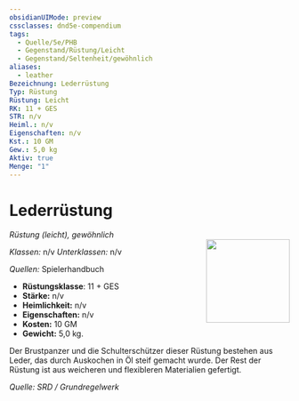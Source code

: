 ```yaml
---
obsidianUIMode: preview
cssclasses: dnd5e-compendium
tags:
  - Quelle/5e/PHB
  - Gegenstand/Rüstung/Leicht
  - Gegenstand/Seltenheit/gewöhnlich
aliases:
  - leather
Bezeichnung: Lederrüstung
Typ: Rüstung
Rüstung: Leicht
RK: 11 + GES
STR: n/v
Heiml.: n/v
Eigenschaften: n/v
Kst.: 10 GM
Gew.: 5,0 kg
Aktiv: true
Menge: "1"
---
```

# Lederrüstung
*Rüstung (leicht), gewöhnlich*  
<img src="Symbolik/Gegenstände.webp" align="right" width="150">

_Klassen:_ n/v 
_Unterklassen:_  n/v

_Quellen:_ Spielerhandbuch

- **Rüstungsklasse**: 11 + GES
- **Stärke:** n/v
- **Heimlichkeit:** n/v
- **Eigenschaften:** n/v
- **Kosten:** 10 GM
- **Gewicht:** 5,0 kg.

Der Brustpanzer und die Schulterschützer dieser Rüstung bestehen aus Leder, das durch Auskochen in Öl steif gemacht wurde. Der Rest der Rüstung ist aus weicheren und flexibleren Materialien gefertigt.

*Quelle: SRD / Grundregelwerk*